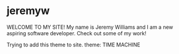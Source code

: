 # jeremyw
WELCOME TO MY SITE! 
My name is Jeremy Williams and I am a new aspiring software developer.
Check out some of my work! 

Trying to add this theme to site.
theme: TIME MACHINE

